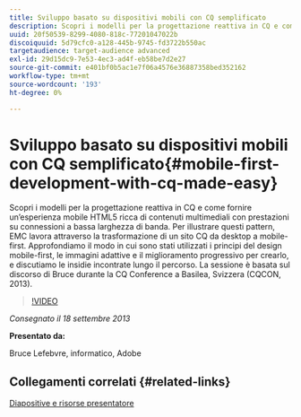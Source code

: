 ```yaml
---
title: Sviluppo basato su dispositivi mobili con CQ semplificato
description: Scopri i modelli per la progettazione reattiva in CQ e come fornire un’esperienza mobile HTML5 ricca di contenuti multimediali con prestazioni su connessioni a bassa larghezza di banda. Per illustrare questi pattern, EMC lavora attraverso la trasformazione di un sito CQ da desktop a mobile-first. Approfondiamo il modo in cui sono stati utilizzati i principi del design mobile-first, le immagini adattive e il miglioramento progressivo per crearlo, e discutiamo le insidie incontrate lungo il percorso. La sessione è basata sul discorso di Bruce durante la CQ Conference a Basilea, Svizzera (CQCON, 2013).
uuid: 20f50539-8299-4080-818c-77201047022b
discoiquuid: 5d79cfc0-a128-445b-9745-fd3722b550ac
targetaudience: target-audience advanced
exl-id: 29d15dc9-7e53-4ec3-ad4f-eb58be7d2e27
source-git-commit: e401bf0b5ac1e7f06a4576e36887358bed352162
workflow-type: tm+mt
source-wordcount: '193'
ht-degree: 0%

---
```


# Sviluppo basato su dispositivi mobili con CQ semplificato{#mobile-first-development-with-cq-made-easy}

Scopri i modelli per la progettazione reattiva in CQ e come fornire un’esperienza mobile HTML5 ricca di contenuti multimediali con prestazioni su connessioni a bassa larghezza di banda. Per illustrare questi pattern, EMC lavora attraverso la trasformazione di un sito CQ da desktop a mobile-first. Approfondiamo il modo in cui sono stati utilizzati i principi del design mobile-first, le immagini adattive e il miglioramento progressivo per crearlo, e discutiamo le insidie incontrate lungo il percorso. La sessione è basata sul discorso di Bruce durante la CQ Conference a Basilea, Svizzera (CQCON, 2013).

>[!VIDEO](https://video.tv.adobe.com/v/19572/?quality=9)

*Consegnato il 18 settembre 2013*

**Presentato da:**

Bruce Lefebvre, informatico, Adobe

## Collegamenti correlati {#related-links}

[Diapositive e risorse presentatore](https://brucelefebvre.com/blog/2013/09/18/cq-gems-mobile-first-development/)
